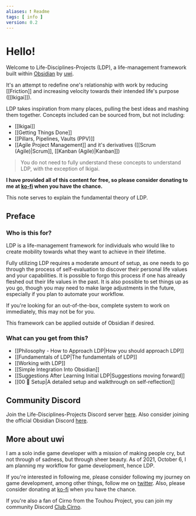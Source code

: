 ```yaml
---
aliases: ❗ Readme
tags: [ info ]
version: 0.2
---
```

# Hello!
Welcome to Life-Disciplines-Projects (LDP), a life-management framework built within [Obsidian](https://obsidian.md/) by [uwi](https://twitter.com/uwidev). 

It's an attempt to redefine one's relationship with work by reducing [[Friction]] and increasing velocity towards their intended life's purpose ([[Ikigai]]).

LDP takes inspiration from many places, pulling the best ideas and mashing them together. Concepts included can be sourced from, but not including:
- [[Ikigai]]
- [[Getting Things Done]]
- [[Pillars, Pipelines, Vaults (PPV)]]
- [[Agile Project Management]] and it's derivatives ([[Scrum (Agile)|Scrum]], [[Kanban (Agile)|Kanban]])

> You do not need to fully understand these concepts to understand LDP, with the exception of Ikigai.

**I have provided all of this content for free, so please consider donating to me at [ko-fi](https://ko-fi.com/uwidev) when you have the chance.**

This note serves to explain the fundamental theory of LDP. 

## Preface
### Who is this for?
LDP is a life-management framework for individuals who would like to create mobility towards what they want to achieve in their lifetime. 

Fully utilizing LDP requires a moderate amount of setup, as one needs to go through the process of self-evaluation to discover their personal life values and your capabilities. It is possible to forgo this process if one has already fleshed out their life values in the past. It is also possible to set things up as you go, though you may need to make large adjustments in the future, especially if you plan to automate your workflow.

If you're looking for an out-of-the-box, complete system to work on immediately, this may not be for you.

This framework can be applied outside of Obsidian if desired.

### What can you get from this?
- [[Philosophy - How to Approach LDP|How you should approach LDP]]
- [[Fundamentals of LDP|The fundamentals of LDP]]
- [[Working with LDP]]
- [[Simple Integration Into Obsidian]]
- [[Suggestions After Learning Initial LDP|Suggestions moving forward]]
- [[00 🧰 Setup|A detailed setup and walkthrough on self-reflection]]

## Community Discord
Join the Life-Disciplines-Projects Discord server [here](https://discord.gg/jAYuGaEvJb). Also consider joining the official Obsidian Discord [here](https://discord.com/invite/veuWUTm).

## More about uwi
I am a solo indie game developer with a mission of making people cry, but not through of sadness, but through sheer beauty. As of 2021, October 6, I am planning my workflow for game development, hence LDP.

If you're interested in following me, please consider following my journey on game development, among other things, follow me on [twitter](https://twitter.com/uwidev). Also, please consider donating at [ko-fi](https://ko-fi.com/uwidev) when you have the chance.

If you're also a fan of Cirno from the Touhou Project, you can join my community Discord [Club Cirno](https://discord.com/invite/clubcirno).